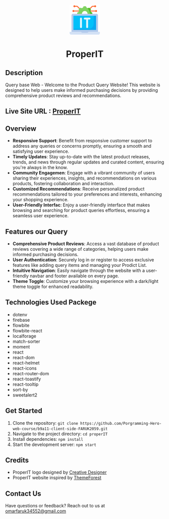 
<h3 align="center" ><img alt="coding" width="96" hight="96" src="./public/information-technology.png"  ></h3>

<h1 align="center">ProperIT</h1>

## Description
Query base Web - Welcome to the Product Query Website! This website is designed to help users make informed purchasing decisions by providing comprehensive product reviews and recommendations.


## Live Site URL : [ProperIT](https://proper-it-55963.web.app)

## Overview
- **Responsive Support**: Benefit from responsive customer support to address any queries or concerns promptly, ensuring a smooth and satisfying user experience.
- **Timely Updates**: Stay up-to-date with the latest product releases, trends, and news through regular updates and curated content, ensuring you're always in the know.
- **Community Engagemen**:  Engage with a vibrant community of users sharing their experiences, insights, and recommendations on various products, fostering collaboration and interaction.
- **Customized Recommendations**: Receive personalized product recommendations tailored to your preferences and interests, enhancing your shopping experience.
- **User-Friendly Interfac**: Enjoy a user-friendly interface that makes browsing and searching for product queries effortless, ensuring a seamless user experience.

## Features our Query
- **Comprehensive Product Reviews**: Access a vast database of product reviews covering a wide range of categories, helping users make informed purchasing decisions.
- **User Authentication**: Securely log in or register to access exclusive features like adding query items and managing your Prodict List.
- **Intuitive Navigation**: Easily navigate through the website with a user-friendly navbar and footer available on every page.
- **Theme Toggle**: Customize your browsing experience with a dark/light theme toggle for enhanced readability.


## Technologies Used Packege
- dotenv
- firebase
- flowbite
- flowbite-react
- localforage
- match-sorter
- moment
- react
- react-dom
- react-helmet
- react-icons
- react-router-dom
- react-toastify
- react-tooltip
- sort-by
- sweetalert2

## Get Started
1. Clone the repository: `git clone https://github.com/Porgramming-Hero-web-course/b9a11-client-side-FARUK2059.git`
2. Navigate to the project directory: `cd properIT`
3. Install dependencies: `npm install`
4. Start the development server: `npm start`

## Credits
- ProperIT logo designed by [Creative Designer](developerFaruk.com)
- ProperIT website inspired by [ThemeForest](ProgrammingHero.com)

## Contact Us
Have questions or feedback? Reach out to us at omarfaruk34552@gmail.com

